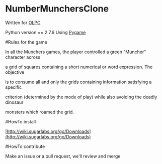 NumberMunchersClone
====================

Written for [OLPC](http://wiki.sugarlabs.org/go/Welcome_to_the_Sugar_Labs_wiki)

Python version == 2.7.6
Using [Pygame](http://www.pygame.org/wiki/about)

#Rules for the game

In all the Munchers games, the player controlled a green "Muncher" character across 

a grid of squares containing a short numerical or word expression. The objective 

is to consume all and only the grids containing information satisfying a specific

criterion (determined by the mode of play) while also avoiding the deadly dinosaur

monsters which roamed the grid.

#HowTo install

[http://wiki.sugarlabs.org/go/Downloads](http://wiki.sugarlabs.org/go/Downloads)

#HowTo contribute

Make an issue or a pull request, we'll review and merge



